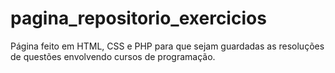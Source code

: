 # pagina_repositorio_exercicios
Página feito em HTML, CSS e PHP para que sejam guardadas as resoluções de questões envolvendo cursos de programação.
